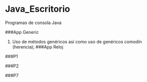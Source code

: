 # Java_Escritorio
Programas de consola Java

###App Generic
  1. Uso de métodos genéricos así como uso de genéricos comodín (herencia);
###App Reloj

###P1

###P2

###P7
